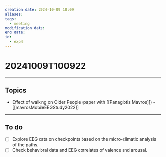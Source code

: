 ```yaml
---
creation date: 2024-10-09 10:09
aliases: 
tags:
  - meeting
modification date: 
end date: 
id:
  - exp4
---
```

# 20241009T100922
---
## Topics
+ Effect of walking on Older People (paper with [[Panagiotis Mavros]]) - [[mavrosMobileEEGStudy2022]]
---
## To do
- [ ] Explore EEG data on checkpoints based on the micro-climatic analysis of the paths.
- [ ] Check behavioral data and EEG correlates of valence and arousal.